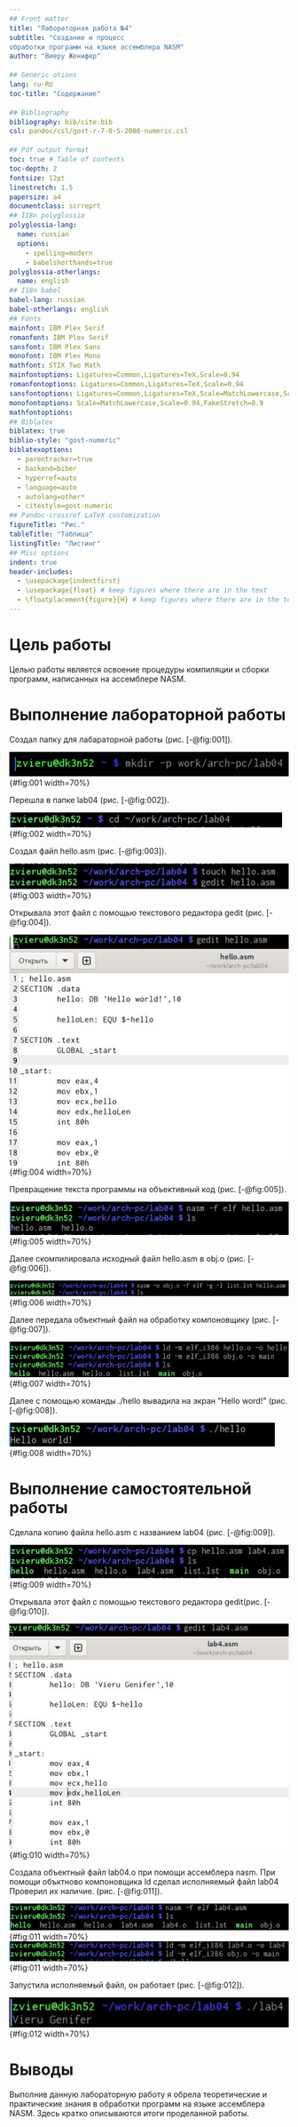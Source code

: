 ```yaml
---
## Front matter
title: "Лабораторная работа №4"
subtitle: "Создание и процесс
обработки программ на языке ассемблера NASM"
author: "Виеру Женифер"

## Generic otions
lang: ru-RU
toc-title: "Содержание"

## Bibliography
bibliography: bib/cite.bib
csl: pandoc/csl/gost-r-7-0-5-2008-numeric.csl

## Pdf output format
toc: true # Table of contents
toc-depth: 2
fontsize: 12pt
linestretch: 1.5
papersize: a4
documentclass: scrreprt
## I18n polyglossia
polyglossia-lang:
  name: russian
  options:
	- spelling=modern
	- babelshorthands=true
polyglossia-otherlangs:
  name: english
## I18n babel
babel-lang: russian
babel-otherlangs: english
## Fonts
mainfont: IBM Plex Serif
romanfont: IBM Plex Serif
sansfont: IBM Plex Sans
monofont: IBM Plex Mono
mathfont: STIX Two Math
mainfontoptions: Ligatures=Common,Ligatures=TeX,Scale=0.94
romanfontoptions: Ligatures=Common,Ligatures=TeX,Scale=0.94
sansfontoptions: Ligatures=Common,Ligatures=TeX,Scale=MatchLowercase,Scale=0.94
monofontoptions: Scale=MatchLowercase,Scale=0.94,FakeStretch=0.9
mathfontoptions:
## Biblatex
biblatex: true
biblio-style: "gost-numeric"
biblatexoptions:
  - parentracker=true
  - backend=biber
  - hyperref=auto
  - language=auto
  - autolang=other*
  - citestyle=gost-numeric
## Pandoc-crossref LaTeX customization
figureTitle: "Рис."
tableTitle: "Таблица"
listingTitle: "Листинг"
## Misc options
indent: true
header-includes:
  - \usepackage{indentfirst}
  - \usepackage{float} # keep figures where there are in the text
  - \floatplacement{figure}{H} # keep figures where there are in the text
---
```


# Цель работы

Целью работы является освоение процедуры компиляции и сборки программ, написанных на ассемблере NASM.

# Выполнение лабораторной работы
Создал папку для лабараторной работы (рис. [-@fig:001]).

![Создание папки](image/0.png){#fig:001 width=70%}

Перешла в папке lab04 (рис. [-@fig:002]).

![Переход](image/1.jpeg){#fig:002 width=70%}

Создал файл hello.asm (рис. [-@fig:003]).

![Создание файла hello.asm ](image/2.jpeg){#fig:003 width=70%}

Открывала этот файл с помощью текстового редактора gedit (рис. [-@fig:004]).

![Редоктирование текстового файла](image/3.jpeg){#fig:004 width=70%}

Превращение текста программы на объективный код (рис. [-@fig:005]).

![Транслятор NASM](image/4.jpeg){#fig:005 width=70%}

Далее скомпилировала исходный файл hello.asm в obj.o (рис. [-@fig:006]).

![Расширенный синтаксис командной строки NASM](image/5.jpeg){#fig:006 width=70%}

Далее передала объектный файл на обработку компоновщику (рис. [-@fig:007]).

![Компоновщик LD](image/6.jpeg){#fig:007 width=70%}

Далее с помощью команды ./hello вывадила на экран "Hello word!" (рис. [-@fig:008]).

![Запуск исполняемого файла](image/7.jpeg){#fig:008 width=70%}

# Выполнение самостоятельной работы
Сделала копию файла hello.asm с названием lab04 (рис. [-@fig:009]).

![Копирование файла lab04](image/8.jpeg){#fig:009 width=70%}

Открывала этот файл с помощью текстового редактора gedit(рис. [-@fig:010]).

![Листинг кода](image/9.jpeg){#fig:010 width=70%}

Создала oбъектный фaйл lab04.o при помощи ассемблера nasm. При помощи объктново компоновщика ld сделал исполняемый файл lab04 Проверил их наличие. (рис. [-@fig:011]).

![Объектный и исполняемый файлы](image/10.jpeg){#fig:011 width=70%}
![Объектный и исполняемый файлы](image/11.jpeg){#fig:011 width=70%}

Запустилa исполняемый файл, он работает (рис. [-@fig:012]).

![Выполнение файла](image/12.png){#fig:012 width=70%}

# Выводы
Выполнив данную лабораторную работу я обрелa теоретические и практические знания в обработки программ на языке ассемблера NASM.
Здесь кратко описываются итоги проделанной работы.

